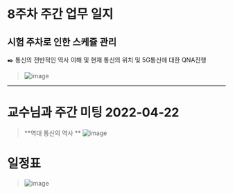 # 8주차 주간 업무 일지 
## 시험 주차로 인한 스케쥴 관리
✒️ 통신의 전반적인 역사 이해 및 현재 통신의 위치 및 5G통신에 대한 QNA진행  
> ![image](https://user-images.githubusercontent.com/45085563/170327780-c11c9634-96df-412b-b5b0-bb292e856228.png)

-----


# 교수님과 주간 미팅 2022-04-22
> **역대 통신의 역사 **
>![image](https://user-images.githubusercontent.com/45085563/170327675-05a33c82-ea65-4c9b-9eaa-cccc92055c2e.png)

# 일정표 
> ![image](https://user-images.githubusercontent.com/45085563/170327598-8b4da4f6-4202-40ad-b8e3-1e8c69901f67.png)
